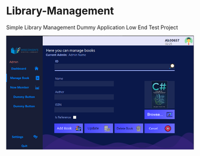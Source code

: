 # Library-Management
Simple Library Management Dummy Application 
Low End
Test Project

![A screenshot of the app](img.png)
